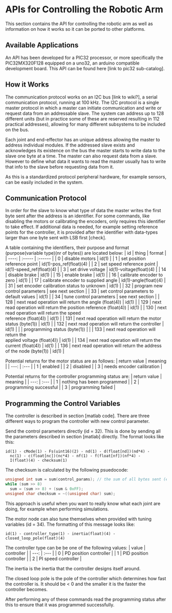 # APIs for Controlling the Robotic Arm

This section contains the API for controlling the robotic arm as well as information on how it works so it can be ported to other platforms.

## Available Applications
An API has been developed for a PIC32 processor, or more specifically the PIC32MX320F128 equipped on a uno32, an arduino compatible development board. This API can be found here [link to pic32 sub-catalog].

## How it Works
The communication protocol works on an I2C bus [link to wiki?], a serial communication protocol, running at 100 kHz. The I2C protocol is a single master protocol in which a master can initiate communication and write or request data from an addressable slave. The system can address up to 128 different units (but in practice some of these are reserved resulting in 112 practical addresses), allowing for many different subsystems to be included on the bus. 

Each joint and end-effector has an unique address allowing the master to address individual modules. If the addressed slave exists and acknowledges its existence on the bus the master starts to write data to the slave one byte at a time. The master can also request data from a slave. However to define what data it wants to read the master usually has to write that info to the slave before requesting data from it.

As this is a standardized protocol peripheral hardware, for example sensors, can be easily included in the system.

## Communication Protocol
In order for the slave to know what type of data the master writes the first byte sent after the address is an identifier. For some commands, like disabling the motors or calibrating the encoders, only requires this identifier to take effect. If additional data is needed, for example setting reference points for the controller, it is provided after the identifier with data-types larger than one byte sent with LSB first [check].

A table containing the identifiers, their purpose and format (purpose(variable type)(nr of bytes)) are located below:
| id | thing | format |
| ----: | :----- | :------ |
| 0   | disable motors | id(1) |
| 1   | set position reference point | id(1)-pos_ref(float)(4) |
| 2   | set speed reference point | id(1)-speed_ref(float)(4) |
| 3   | set drive voltage | id(1)-voltage(float)(4) |
| 14  | disable brake | id(1) |
| 15  | enable brake | id(1) |
| 16  | calibrate encoder to zero | id(1) |
| 17  | calibrate encoder to supplied angle | id(1)-angle(float)(4) |
| 31  | set encoder calibration status to unknown | id(1) |
| 32  | program new control parameters | see next section |
| 33  | set control parameters to default values | id(1) |
| 34  | tune control parameters | see next section |
| 128 | next read operation will return the angle (float(4)) | id(1) |
| 129 | next read operation will return the position reference (float(4)) | id(1) |
| 130 | next read operation will return the speed <br> reference (float(4)) | id(1) |
| 131 | next read operation will return the motor status (byte(1)) | id(1) |
| 132 | next read operation will return the controller     | id(1) |
|     | programming status (byte(1)) | |
| 133 | next read operation will return the <br> applied voltage (float(4)) | id(1) |
| 134 | next read operation will return the current (float(4)) | id(1) |
| 136 | next read operation will return the address of the node (byte(1)) | id(1) |

Potential returns for the motor status are as follows:
| return value | meaning |
| ---: | :--- |
| 1 | enabled |
| 2 | disabled |
| 3 | needs encoder calibration |

Potential returns for the controller programming status are:
| return value | meaning |
| ---: | :--- |
| 1 | nothing has been programmed |
| 2 | programming successful |
| 3 | programming failed |

## Programming the Control Variables
The controller is described in section [matlab code]. There are three different ways to program the controller with new control parameter.

Send the control parameters directly (id = 32). This is done by sending all the parameters described in section [matlab] directly. The format looks like this:  
```
id(1) - cMode(1) - Fs(uint16)(2) - nd(1) - d(float[nd])(nd*4) - 
  nc(1) - c(float[nc])(nc*4) - nf(1) - f(float[nf])(nf*4) - 
  I(float)(4) - checksum(1)
```

The checksum is calculated by the following psuedocode:
```c
unsigned int sum = sum(control_params); // the sum of all bytes sent (excluding the id)
while (sum >> 8)
  sum = (sum >> 8) + (sum & 0xFF);
unsigned char checksum = ~((unsigned char) sum);
```

This approach is useful when you want to really know what each joint are doing, for example when performing simulations.

The motor node can also tune themselves when provided with tuning variables (id = 34). The formatting of this message looks like:
```
id(1) - controller_type(1) - inertia(float)(4) - closed_loop_pole(float)(4)
```

The controller type can be be one of the following values:
| value | controller |
| ---: | :--- |
| 0 | PD position controller |
| 1 | PID position controller |
| 2 | PI speed controller |

The inertia is the inertia that the controller designs itself around.

The closed loop pole is the pole of the controller which determines how fast the controller is. It should be < 0 and the smaller it is the faster the controller becomes.

After performing any of these commands read the programming status after this to ensure that it was programmed successfully.